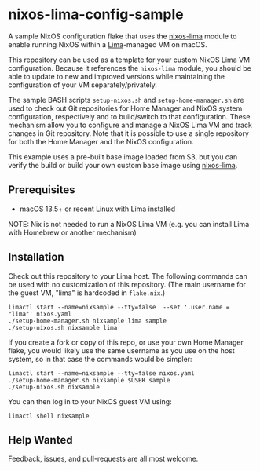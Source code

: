 # nixos-lima-config-sample

A sample NixOS configuration flake that uses the [nixos-lima](https://github.com/nixos-lima/nixos-lima) module to enable running NixOS within a [Lima](https://lima-vm.io)-managed VM on macOS.

This repository can be used as a template for your custom NixOS Lima VM configuration. Because it references the `nixos-lima` module, you should be able to update to new and improved versions while maintaining the configuration of your VM separately/privately.
   
 The sample BASH scripts `setup-nixos.sh` and `setup-home-manager.sh` are used to check out Git repositories for Home Manager and NixOS system configuration, respectively and to build/switch to that configuration. These mechanism allow you to configure and manage a NixOS Lima VM and track changes in Git repository. Note that it is possible to use a single repository for both the Home Manager and the NixOS configuration.

This example uses a pre-built base image loaded from S3, but you can verify the build or build your own custom base image using [nixos-lima](https://github.com/nixos-lima/nixos-lima).

## Prerequisites

* macOS 13.5+ or recent Linux with Lima installed

NOTE: Nix is not needed to run a NixOS Lima VM (e.g. you can install Lima with Homebrew or another mechanism)

## Installation

Check out this repository to your Lima host. The following commands can be used with no customization of this repository. (The main username for the guest VM, "lima" is hardcoded in `flake.nix`.)

```
limactl start --name=nixsample --tty=false  --set '.user.name = "lima"' nixos.yaml
./setup-home-manager.sh nixsample lima sample
./setup-nixos.sh nixsample lima
```

If you create a fork or copy of this repo, or use your own Home Manager flake, you would likely use the same username as you use on the host system, so in that case the commands would be simpler:                             

```
limactl start --name=nixsample --tty=false nixos.yaml
./setup-home-manager.sh nixsample $USER sample
./setup-nixos.sh nixsample
```
You can then log in to your NixOS guest VM using:

```
limactl shell nixsample
```

## Help Wanted

Feedback, issues, and pull-requests are all most welcome.
